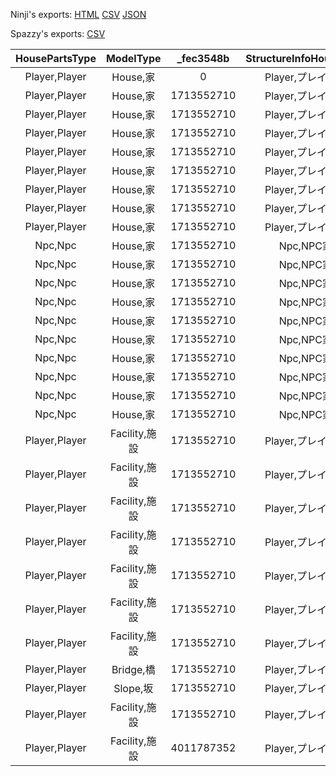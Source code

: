 Ninji's exports: [HTML](https://wuffs.org/acnh/bcsv_140/html/StructureInfoParam.html) [CSV](https://wuffs.org/acnh/bcsv_140/csv/StructureInfoParam.csv) [JSON](https://wuffs.org/acnh/bcsv_140/json/StructureInfoParam.json)

Spazzy's exports: [CSV](JSON)

| HousePartsType | ModelType | _fec3548b | StructureInfoHouseType | StructureInfoType | Door0 | UniqueID |
|:--:|:--:|:--:|:--:|:--:|:--:|:--:|
| Player,Player | House,家 | 0 | Player,プレイヤ家 | House,家 | 1 | 0 | 
| Player,Player | House,家 | 1713552710 | Player,プレイヤ家 | House,家 | 1 | 1 | 
| Player,Player | House,家 | 1713552710 | Player,プレイヤ家 | House,家 | 2 | 2 | 
| Player,Player | House,家 | 1713552710 | Player,プレイヤ家 | House,家 | 3 | 3 | 
| Player,Player | House,家 | 1713552710 | Player,プレイヤ家 | House,家 | 4 | 4 | 
| Player,Player | House,家 | 1713552710 | Player,プレイヤ家 | House,家 | 5 | 5 | 
| Player,Player | House,家 | 1713552710 | Player,プレイヤ家 | House,家 | 6 | 6 | 
| Player,Player | House,家 | 1713552710 | Player,プレイヤ家 | House,家 | 7 | 7 | 
| Player,Player | House,家 | 1713552710 | Player,プレイヤ家 | House,家 | 8 | 8 | 
| Npc,Npc | House,家 | 1713552710 | Npc,NPC家 | House,家 | 9 | 9 | 
| Npc,Npc | House,家 | 1713552710 | Npc,NPC家 | House,家 | 10 | 10 | 
| Npc,Npc | House,家 | 1713552710 | Npc,NPC家 | House,家 | 11 | 11 | 
| Npc,Npc | House,家 | 1713552710 | Npc,NPC家 | House,家 | 12 | 12 | 
| Npc,Npc | House,家 | 1713552710 | Npc,NPC家 | House,家 | 13 | 13 | 
| Npc,Npc | House,家 | 1713552710 | Npc,NPC家 | House,家 | 14 | 14 | 
| Npc,Npc | House,家 | 1713552710 | Npc,NPC家 | House,家 | 15 | 15 | 
| Npc,Npc | House,家 | 1713552710 | Npc,NPC家 | House,家 | 16 | 16 | 
| Npc,Npc | House,家 | 1713552710 | Npc,NPC家 | House,家 | 17 | 17 | 
| Npc,Npc | House,家 | 1713552710 | Npc,NPC家 | House,家 | 18 | 18 | 
| Player,Player | Facility,施設 | 1713552710 | Player,プレイヤ家 | Facility,施設 | 0 | 19 | 
| Player,Player | Facility,施設 | 1713552710 | Player,プレイヤ家 | Facility,施設 | 0 | 20 | 
| Player,Player | Facility,施設 | 1713552710 | Player,プレイヤ家 | Facility,施設 | 0 | 21 | 
| Player,Player | Facility,施設 | 1713552710 | Player,プレイヤ家 | Facility,施設 | 0 | 22 | 
| Player,Player | Facility,施設 | 1713552710 | Player,プレイヤ家 | Facility,施設 | 0 | 23 | 
| Player,Player | Facility,施設 | 1713552710 | Player,プレイヤ家 | Facility,施設 | 0 | 24 | 
| Player,Player | Facility,施設 | 1713552710 | Player,プレイヤ家 | Facility,施設 | 0 | 25 | 
| Player,Player | Bridge,橋 | 1713552710 | Player,プレイヤ家 | Bridge,橋 | 0 | 26 | 
| Player,Player | Slope,坂 | 1713552710 | Player,プレイヤ家 | Slope,坂 | 0 | 27 | 
| Player,Player | Facility,施設 | 1713552710 | Player,プレイヤ家 | Facility,施設 | 0 | 28 | 
| Player,Player | Facility,施設 | 4011787352 | Player,プレイヤ家 | Facility,施設 | 0 | 29 | 
